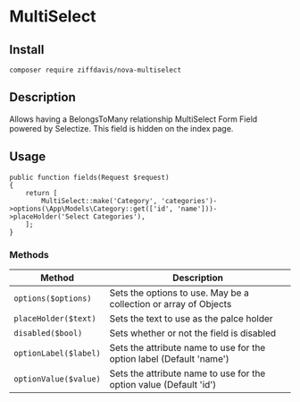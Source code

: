 # MultiSelect

## Install

`composer require ziffdavis/nova-multiselect`

## Description

Allows having a BelongsToMany relationship MultiSelect Form Field powered by Selectize.  This field is hidden on the index page.

## Usage
```
public function fields(Request $request)
{
    return [
        MultiSelect::make('Category', 'categories')->options(\App\Models\Category::get(['id', 'name']))->placeHolder('Select Categories'),
    ];
}
```

### Methods
| Method                | Description                                    |
|-----------------------|------------------------------------------------|
| `options($options)`   | Sets the options to use.  May be a collection or array of Objects |
| `placeHolder($text)`  | Sets the text to use as the palce holder  |
| `disabled($bool)`     | Sets whether or not the field is disabled | 
| `optionLabel($label)` | Sets the attribute name to use for the option label (Default 'name')  | 
| `optionValue($value)` | Sets the attribute name to use for the option value (Default 'id')  | 
 